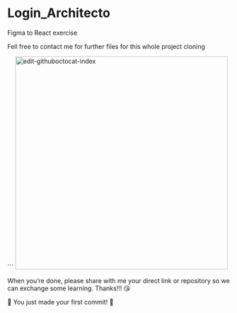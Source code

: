 # Login_Architecto
 Figma to React exercise

<p>Fell free to contact me for further files for this whole project cloning</p>
```

<img width="480" alt="edit-githuboctocat-index" src="https://user-images.githubusercontent.com/54859866/199293236-690a18a3-7437-40f6-b655-f1b8fbbf71ed.png">


When you’re done, please share with me your direct link or repository so we can exchange some learning. Thanks!!! 😘 


:tada: You just made your first commit! :tada:
